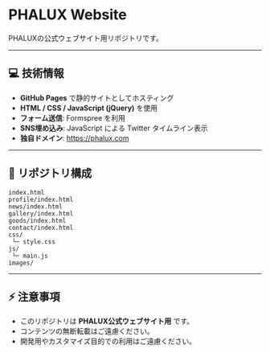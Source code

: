 # PHALUX Website

PHALUXの公式ウェブサイト用リポジトリです。

---

## 💻 技術情報

- **GitHub Pages** で静的サイトとしてホスティング  
- **HTML / CSS / JavaScript (jQuery)** を使用  
- **フォーム送信**: Formspree を利用  
- **SNS埋め込み**: JavaScript による Twitter タイムライン表示  
- **独自ドメイン**: https://phalux.com

---

## 📂 リポジトリ構成

```
index.html
profile/index.html
news/index.html
gallery/index.html
goods/index.html
contact/index.html
css/
 └─ style.css
js/
 └─ main.js
images/
```
---

## ⚡ 注意事項

- このリポジトリは **PHALUX公式ウェブサイト用** です。  
- コンテンツの無断転載はご遠慮ください。  
- 開発用やカスタマイズ目的での利用はご遠慮ください。
